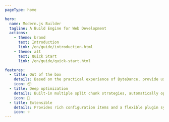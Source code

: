 ```yaml
---
pageType: home

hero:
  name: Modern.js Builder
  tagline: A Build Engine for Web Development
  actions:
    - theme: brand
      text: Introduction
      link: /en/guide/introduction.html
    - theme: alt
      text: Quick Start
      link: /en/guide/quick-start.html

features:
  - title: Out of the box
    details: Based on the practical experience of ByteDance, provide useful features for web development by default.
    icon: 📦
  - title: Deep optimization
    details: Built-in multiple split chunk strategies, automatically optimize static assets, ensure performance of production app.
    icon: 🚀
  - title: Extensible
    details: Provides rich configuration items and a flexible plugin system to support in-depth customization of all features.
    icon: ✨
---
```

